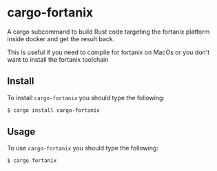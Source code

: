 # cargo-fortanix

A cargo subcommand to build Rust code targeting the fortanix platform inside docker and get the result back.

This is useful if you need to compile for fortanix on MacOs or you don't want to install the fortanix toolchain

## Install

To install `cargo-fortanix` you should type the following:
```sh
$ cargo install cargo-fortanix
```


## Usage

To use `cargo-fortanix` you should type the following:

```sh
$ cargo fortanix
```


